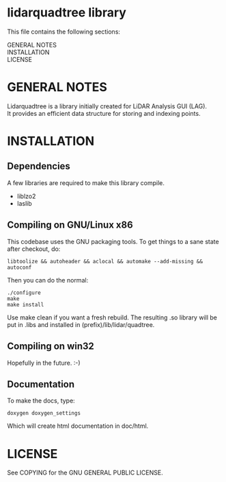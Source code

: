 lidarquadtree library
=====================

This file contains the following sections:  

GENERAL NOTES  
INSTALLATION  
LICENSE  

GENERAL NOTES
=============

Lidarquadtree is a library initially created for LiDAR Analysis GUI (LAG).  
It provides an efficient data structure for storing and indexing points.  

INSTALLATION
============

Dependencies
------------

A few libraries are required to make this library compile.
   * liblzo2
   * laslib

Compiling on GNU/Linux x86
--------------------------

This codebase uses the GNU packaging tools.  To get things to a sane state
after checkout, do:  

    libtoolize && autoheader && aclocal && automake --add-missing && autoconf

Then you can do the normal:

    ./configure  
    make  
    make install  

Use make clean if you want a fresh rebuild. The resulting .so library will be put in .libs
and installed in (prefix)/lib/lidar/quadtree.  

Compiling on win32
------------------

Hopefully in the future. :-)

Documentation
-------------

To make the docs, type:

    doxygen doxygen_settings

Which will create html documentation in doc/html.

LICENSE
=======

See COPYING for the GNU GENERAL PUBLIC LICENSE.
